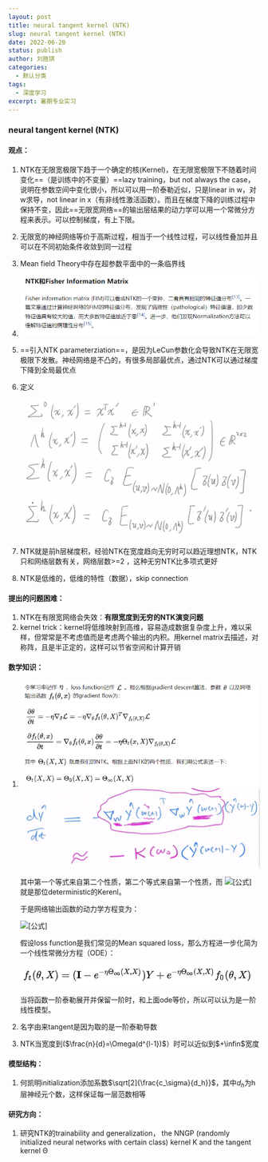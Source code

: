 ```yaml
---
layout: post
title: neural tangent kernel (NTK)
slug: neural tangent kernel (NTK)
date: 2022-06-20
status: publish
author: 刘胜琪
categories: 
  - 默认分类
tags: 
  - 深度学习
excerpt: 暑期专业实习
---
```


### neural tangent kernel (NTK)

#### 观点：

1. NTK在无限宽极限下趋于一个确定的核(Kernel)，在无限宽极限下不随着时间变化==（是训练中的不变量）==lazy training，but not always the case，说明在参数空间中变化很小，所以可以用一阶泰勒近似，只是linear in w，对w求导，not linear in x（有非线性激活函数）。而且在梯度下降的训练过程中保持不变，因此==无限宽网络==的输出层结果的动力学可以用一个常微分方程来表示。可以控制梯度，有上下限。

2. 无限宽的神经网络等价于高斯过程，相当于一个线性过程，可以线性叠加并且可以在不同初始条件收敛到同一过程

3. Mean field Theory中存在超参数平面中的一条临界线

4. ![image-20220620212719766](2022-06-20-neural-tangent-kernel-(NTK).assets/image-20220620212719766.png)

5. ==引入NTK parameterziation==，是因为LeCun参数化会导致NTK在无限宽极限下发散。神经网络是不凸的，有很多局部最优点，通过NTK可以通过梯度下降到全局最优点

6. 定义

   <img src="2022-06-20-neural-tangent-kernel-(NTK).assets/image-20220623165503742.png" alt="image-20220623165503742" style="zoom:50%;" />

7. NTK就是前h层梯度积，经验NTK在宽度趋向无穷时可以趋近理想NTK，NTK只和网络层数有关，网络层数>=2  ，这种无穷NTK比多项式更好

8. NTK是低维的，低维的特性（数据），skip connection



#### 提出的问题困难：

1. NTK在有限宽网络会失效：**有限宽度到无穷的NTK演变问题**
2. kernel trick：kernel将低维映射到高维，容易造成数据复杂度上升，难以采样，但常常是不考虑值而是考虑两个输出的内积。用kernel matrix去描述，对称阵，且是半正定的，这样可以节省空间和计算开销



#### 数学知识：

1. <img src="2022-06-20-neural-tangent-kernel-(NTK).assets/image-20220622163321364.png" alt="image-20220622163321364" style="zoom:67%;" /><img src="2022-06-20-neural-tangent-kernel-(NTK).assets/image-20220627225110376.png" alt="关键公式" style="zoom:50%;" />

   其中第一个等式来自第二个性质，第二个等式来自第一个性质，而 ![[公式]](https://www.zhihu.com/equation?tex=%5CTheta_%5Cinfty%28X%2CX%29) 就是那位deterministic的Kerenl。

   于是网络输出函数的动力学方程变为：

   ![[公式]](https://www.zhihu.com/equation?tex=%5Cfrac%7B%5Cpartial+f_t%28%5Ctheta%2C+x%29%7D%7B%5Cpartial+t%7D+%3D++-+%5Ceta+%5CTheta_%5Cinfty%28x%2CX%29+%5Cnabla_%7Bf_t%28%5Ctheta%2CX%29%7D+%5Cmathcal%7BL%7D)

   假设loss function是我们常见的Mean squared loss，那么方程进一步化简为一个线性常微分方程（ODE）：

   ![image-20220622163732369](2022-06-20-neural-tangent-kernel-(NTK).assets/image-20220622163732369.png)
   
   当将函数一阶泰勒展开并保留一阶时，和上面ode等价，所以可以认为是一阶线性模型。
   
2. 名字由来tangent是因为取的是一阶泰勒导数

3. NTK当宽度到($\frac{n}{d}=\Omega(d^{l-1})$）时可以近似到$+\infin$宽度



#### 模型结构：

1. 何凯明initialization添加系数$\sqrt[2]{\frac{c_\sigma}{d_h}}$，其中$d_h$为h层神经元个数，这样保证每一层范数相等



#### 研究方向：

1. 研究NTK的trainability and generalization， the NNGP (randomly initialized neural networks with certain class) kernel K and the tangent kernel Θ
